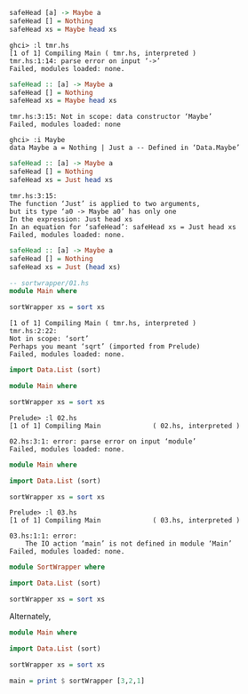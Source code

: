 <!-- 
http://ics.p.lodz.pl/~stolarek/_media/pl:research:stolarek_understanding_basic_haskell_error_messages.pdf
-->

<!--
Prereqs for this talk are: a working knowledge of GHCi, how types are constructed in Haskell, and what typeclasses are and how they are used.
-->

```haskell
safeHead [a] -> Maybe a
safeHead [] = Nothing
safeHead xs = Maybe head xs
```

```
ghci> :l tmr.hs
[1 of 1] Compiling Main ( tmr.hs, interpreted )
tmr.hs:1:14: parse error on input ‘->’
Failed, modules loaded: none.
```

```haskell
safeHead :: [a] -> Maybe a
safeHead [] = Nothing
safeHead xs = Maybe head xs
```

```
tmr.hs:3:15: Not in scope: data constructor ‘Maybe’
Failed, modules loaded: none
```

```
ghci> :i Maybe
data Maybe a = Nothing | Just a -- Defined in ‘Data.Maybe’
```

```haskell
safeHead :: [a] -> Maybe a
safeHead [] = Nothing
safeHead xs = Just head xs
```

```
tmr.hs:3:15:
The function ‘Just’ is applied to two arguments,
but its type ‘a0 -> Maybe a0’ has only one
In the expression: Just head xs
In an equation for ‘safeHead’: safeHead xs = Just head xs
Failed, modules loaded: none.
```

```haskell
safeHead :: [a] -> Maybe a
safeHead [] = Nothing
safeHead xs = Just (head xs)
```

```haskell
-- sortwrapper/01.hs
module Main where

sortWrapper xs = sort xs
```

```
[1 of 1] Compiling Main ( tmr.hs, interpreted )
tmr.hs:2:22:
Not in scope: ‘sort’
Perhaps you meant ‘sqrt’ (imported from Prelude)
Failed, modules loaded: none.
```

```haskell
import Data.List (sort)

module Main where

sortWrapper xs = sort xs
```

```
Prelude> :l 02.hs 
[1 of 1] Compiling Main             ( 02.hs, interpreted )

02.hs:3:1: error: parse error on input ‘module’
Failed, modules loaded: none.
```

```haskell
module Main where

import Data.List (sort)

sortWrapper xs = sort xs
```

```
Prelude> :l 03.hs 
[1 of 1] Compiling Main             ( 03.hs, interpreted )

03.hs:1:1: error:
    The IO action ‘main’ is not defined in module ‘Main’
Failed, modules loaded: none.
```

```haskell
module SortWrapper where

import Data.List (sort)

sortWrapper xs = sort xs
```

Alternately,

```haskell
module Main where

import Data.List (sort)

sortWrapper xs = sort xs

main = print $ sortWrapper [3,2,1]
```
